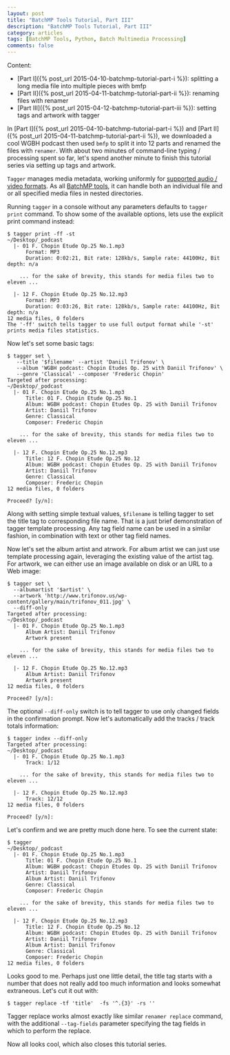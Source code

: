 ```yaml
---
layout: post
title: "BatchMP Tools Tutorial, Part III"
description: "BatchMP Tools Tutorial, Part III"
category: articles
tags: [BatchMP Tools, Python, Batch Multimedia Processing]
comments: false
---
```


Content:

+ [Part I]({% post_url 2015-04-10-batchmp-tutorial-part-i %}): splitting a long media file into multiple pieces with bmfp
+ [Part II]({% post_url 2015-04-11-batchmp-tutorial-part-ii %}): renaming files with renamer
+ [Part III]({% post_url 2015-04-12-batchmp-tutorial-part-iii %}): setting tags and artwork with tagger

In [Part I]({% post_url 2015-04-10-batchmp-tutorial-part-i %}) and [Part II]({% post_url 2015-04-11-batchmp-tutorial-part-ii %}), we downloaded a cool WGBH podcast then used `bmfp` to split it into 12 parts and renamed the files with `renamer`. With about two minutes of command-line typing / processing spent so far, let's spend another minute to finish this tutorial series via setting up tags and artwork.

`Tagger` manages media metadata, working uniformly for [supported audio / video formats](https://github.com/akpw/batch-mp-tools#supported-formats). As all [BatchMP tools](https://github.com/akpw/batch-mp-tools), it can handle both an individual file and or all specified media files in nested directories.

Running `tagger` in a console without any parameters defaults to `tagger print` command. To show some of the available options, lets use the explicit print command instead:

````
$ tagger print -ff -st
~/Desktop/_podcast
  |- 01 F. Chopin Etude Op.25 No.1.mp3
      Format: MP3
      Duration: 0:02:21, Bit rate: 128kb/s, Sample rate: 44100Hz, Bit depth: n/a

    ... for the sake of brevity, this stands for media files two to eleven ...

  |- 12 F. Chopin Etude Op.25 No.12.mp3
      Format: MP3
      Duration: 0:03:26, Bit rate: 128kb/s, Sample rate: 44100Hz, Bit depth: n/a
12 media files, 0 folders
The '-ff' switch tells tagger to use full output format while '-st' prints media files statistics.
````

Now let's set some basic tags:

````
$ tagger set \
   --title '$filename' --artist 'Daniil Trifonov' \
   --album 'WGBH podcast: Chopin Etudes Op. 25 with Daniil Trifonov' \
   --genre 'Classical' --composer 'Frederic Chopin'
Targeted after processing:
~/Desktop/_podcast
  |- 01 F. Chopin Etude Op.25 No.1.mp3
      Title: 01 F. Chopin Etude Op.25 No.1
      Album: WGBH podcast: Chopin Etudes Op. 25 with Daniil Trifonov
      Artist: Daniil Trifonov
      Genre: Classical
      Composer: Frederic Chopin

    ... for the sake of brevity, this stands for media files two to eleven ...

  |- 12 F. Chopin Etude Op.25 No.12.mp3
      Title: 12 F. Chopin Etude Op.25 No.12
      Album: WGBH podcast: Chopin Etudes Op. 25 with Daniil Trifonov
      Artist: Daniil Trifonov
      Genre: Classical
      Composer: Frederic Chopin
12 media files, 0 folders

Proceed? [y/n]:
````

Along with setting simple textual values, `$filename` is telling tagger to set the title tag to corresponding file name. That is a just brief demonstration of tagger template processing. Any tag field name can be used in a similar fashion, in combination with text or other tag field names.

Now let's set the album artist and atrwork. For album artist we can just use template processing again, leveraging the existing value of the artist tag. For artwork, we can either use an image available on disk or an URL to a Web image:

````
$ tagger set \
  --albumartist '$artist' \
  --artwork 'http://www.trifonov.us/wp-content/gallery/main/trifonov_011.jpg' \
  --diff-only
Targeted after processing:
~/Desktop/_podcast
  |- 01 F. Chopin Etude Op.25 No.1.mp3
      Album Artist: Daniil Trifonov
      Artwork present

    ... for the sake of brevity, this stands for media files two to eleven ...

  |- 12 F. Chopin Etude Op.25 No.12.mp3
      Album Artist: Daniil Trifonov
      Artwork present
12 media files, 0 folders

Proceed? [y/n]:
````

The optional `--diff-only` switch is to tell tagger to use only changed fields in the confirmation prompt.
Now let's automatically add the tracks / track totals information:

````
$ tagger index --diff-only
Targeted after processing:
~/Desktop/_podcast
  |- 01 F. Chopin Etude Op.25 No.1.mp3
      Track: 1/12

    ... for the sake of brevity, this stands for media files two to eleven ...

  |- 12 F. Chopin Etude Op.25 No.12.mp3
      Track: 12/12
12 media files, 0 folders

Proceed? [y/n]:
````

Let's confirm and we are pretty much done here.
To see the current state:

````
$ tagger
~/Desktop/_podcast
  |- 01 F. Chopin Etude Op.25 No.1.mp3
      Title: 01 F. Chopin Etude Op.25 No.1
      Album: WGBH podcast: Chopin Etudes Op. 25 with Daniil Trifonov
      Artist: Daniil Trifonov
      Album Artist: Daniil Trifonov
      Genre: Classical
      Composer: Frederic Chopin

    ... for the sake of brevity, this stands for media files two to eleven ...

  |- 12 F. Chopin Etude Op.25 No.12.mp3
      Title: 12 F. Chopin Etude Op.25 No.12
      Album: WGBH podcast: Chopin Etudes Op. 25 with Daniil Trifonov
      Artist: Daniil Trifonov
      Album Artist: Daniil Trifonov
      Genre: Classical
      Composer: Frederic Chopin
12 media files, 0 folders
````

Looks good to me.  Perhaps just one little detail, the title tag starts with a number that does not really add too much information and looks somewhat extraneous. Let's cut it out with:

````
$ tagger replace -tf 'title'  -fs '^.{3}' -rs ''
````

Tagger replace works almost exactly like similar `renamer replace` command, with the additional `--tag-fields` parameter specifying the tag fields in which to perform the replace.

Now all looks cool, which also closes this tutorial series.
